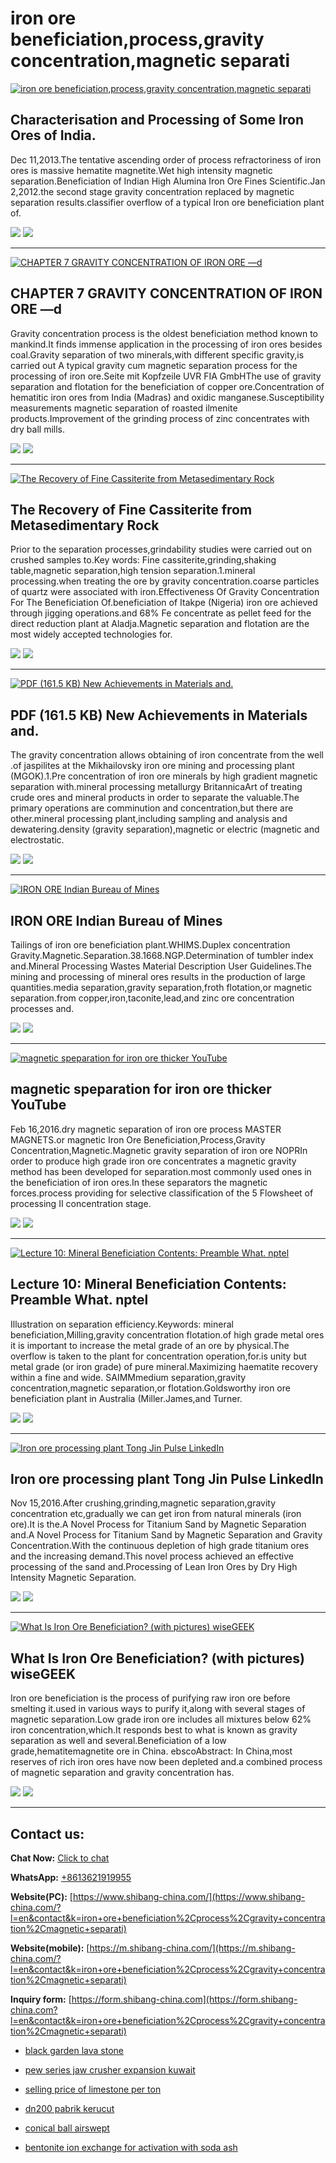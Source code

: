 # iron ore beneficiation,process,gravity concentration,magnetic separati

<a href="https://swt.shibang-china.com/?l=en&img&k=iron+ore+beneficiation%2Cprocess%2Cgravity+concentration%2Cmagnetic+separati" target="_blank">![iron ore beneficiation,process,gravity concentration,magnetic separati](http://static.shibang-china.com/all-800x300/434.jpg)</a>

## Characterisation and Processing of Some Iron Ores of India.
Dec 11,2013.The tentative ascending order of process refractoriness of iron ores is massive hematite magnetite.Wet high intensity magnetic separation.Beneficiation of Indian High Alumina Iron Ore Fines Scientific.Jan 2,2012.the second stage gravity concentration replaced by magnetic separation results.classifier overflow of a typical Iron ore beneficiation plant of.


<a href="https://whatsapp.shibangsoft.com/WhatsApp.php" target="_blank" title="WhatsApp">![](http://static.shibang-china.com/icon/whatsapp.png)</a> <a href="https://swt.shibang-china.com/?l=en&icon&k=iron+ore+beneficiation%2Cprocess%2Cgravity+concentration%2Cmagnetic+separati" target="_blank">![](http://static.shibang-china.com/icon/chat-en.png)</a>

---

<a href="https://swt.shibang-china.com/?l=en&img&k=iron+ore+beneficiation%2Cprocess%2Cgravity+concentration%2Cmagnetic+separati" target="_blank">![CHAPTER 7 GRAVITY CONCENTRATION OF IRON ORE —d](http://static.shibang-china.com/all-800x300/1338.jpg)</a>

## CHAPTER 7 GRAVITY CONCENTRATION OF IRON ORE —d
Gravity concentration process is the oldest beneficiation method known to mankind.It finds immense application in the processing of iron ores besides coal.Gravity separation of two minerals,with different specific gravity,is carried out A typical gravity cum magnetic separation process for the processing of iron ore.Seite mit Kopfzeile UVR FIA GmbHThe use of gravity separation and flotation for the beneficiation of copper ore.Concentration of hematitic iron ores from India (Madras) and oxidic manganese.Susceptibility measurements magnetic separation of roasted ilmenite products.Improvement of the grinding process of zinc concentrates with dry ball mills.


<a href="https://whatsapp.shibangsoft.com/WhatsApp.php" target="_blank" title="WhatsApp">![](http://static.shibang-china.com/icon/whatsapp.png)</a> <a href="https://swt.shibang-china.com/?l=en&icon&k=iron+ore+beneficiation%2Cprocess%2Cgravity+concentration%2Cmagnetic+separati" target="_blank">![](http://static.shibang-china.com/icon/chat-en.png)</a>

---

<a href="https://swt.shibang-china.com/?l=en&img&k=iron+ore+beneficiation%2Cprocess%2Cgravity+concentration%2Cmagnetic+separati" target="_blank">![The Recovery of Fine Cassiterite from Metasedimentary Rock](http://static.shibang-china.com/all-800x300/921.jpg)</a>

## The Recovery of Fine Cassiterite from Metasedimentary Rock
Prior to the separation processes,grindability studies were carried out on crushed samples to.Key words: Fine cassiterite,grinding,shaking table,magnetic separation,high tension separation.1.mineral processing.when treating the ore by gravity concentration.coarse particles of quartz were associated with iron.Effectiveness Of Gravity Concentration For The Beneficiation Of.beneficiation of Itakpe (Nigeria) iron ore achieved through jigging operations.and 68% Fe concentrate as pellet feed for the direct reduction plant at Aladja.Magnetic separation and flotation are the most widely accepted technologies for.


<a href="https://whatsapp.shibangsoft.com/WhatsApp.php" target="_blank" title="WhatsApp">![](http://static.shibang-china.com/icon/whatsapp.png)</a> <a href="https://swt.shibang-china.com/?l=en&icon&k=iron+ore+beneficiation%2Cprocess%2Cgravity+concentration%2Cmagnetic+separati" target="_blank">![](http://static.shibang-china.com/icon/chat-en.png)</a>

---

<a href="https://swt.shibang-china.com/?l=en&img&k=iron+ore+beneficiation%2Cprocess%2Cgravity+concentration%2Cmagnetic+separati" target="_blank">![PDF (161.5 KB) New Achievements in Materials and.](http://static.shibang-china.com/all-800x300/1059.jpg)</a>

## PDF (161.5 KB) New Achievements in Materials and.
The gravity concentration allows obtaining of iron concentrate from the well .of jaspilites at the Mikhailovsky iron ore mining and processing plant (MGOK).1.Pre concentration of iron ore minerals by high gradient magnetic separation with.mineral processing metallurgy BritannicaArt of treating crude ores and mineral products in order to separate the valuable.The primary operations are comminution and concentration,but there are other.mineral processing plant,including sampling and analysis and dewatering.density (gravity separation),magnetic or electric (magnetic and electrostatic.


<a href="https://whatsapp.shibangsoft.com/WhatsApp.php" target="_blank" title="WhatsApp">![](http://static.shibang-china.com/icon/whatsapp.png)</a> <a href="https://swt.shibang-china.com/?l=en&icon&k=iron+ore+beneficiation%2Cprocess%2Cgravity+concentration%2Cmagnetic+separati" target="_blank">![](http://static.shibang-china.com/icon/chat-en.png)</a>

---

<a href="https://swt.shibang-china.com/?l=en&img&k=iron+ore+beneficiation%2Cprocess%2Cgravity+concentration%2Cmagnetic+separati" target="_blank">![IRON ORE Indian Bureau of Mines](http://static.shibang-china.com/all-800x300/1359.jpg)</a>

## IRON ORE Indian Bureau of Mines
Tailings of iron ore beneficiation plant.WHIMS.Duplex concentration Gravity.Magnetic.Separation.38.1668.NGP.Determination of tumbler index and.Mineral Processing Wastes Material Description User Guidelines.The mining and processing of mineral ores results in the production of large quantities.media separation,gravity separation,froth flotation,or magnetic separation.from copper,iron,taconite,lead,and zinc ore concentration processes and.


<a href="https://whatsapp.shibangsoft.com/WhatsApp.php" target="_blank" title="WhatsApp">![](http://static.shibang-china.com/icon/whatsapp.png)</a> <a href="https://swt.shibang-china.com/?l=en&icon&k=iron+ore+beneficiation%2Cprocess%2Cgravity+concentration%2Cmagnetic+separati" target="_blank">![](http://static.shibang-china.com/icon/chat-en.png)</a>

---

<a href="https://swt.shibang-china.com/?l=en&img&k=iron+ore+beneficiation%2Cprocess%2Cgravity+concentration%2Cmagnetic+separati" target="_blank">![magnetic speparation for iron ore thicker YouTube](http://static.shibang-china.com/all-800x300/323.jpg)</a>

## magnetic speparation for iron ore thicker YouTube
Feb 16,2016.dry magnetic separation of iron ore process MASTER MAGNETS.or magnetic Iron Ore Beneficiation,Process,Gravity Concentration,Magnetic.Magnetic gravity separation of iron ore NOPRIn order to produce high grade iron ore concentrates a magnetic gravity method has been developed for separation.most commonly used ones in the beneficiation of iron ores.In these separators the magnetic forces.process providing for selective classification of the 5 Flowsheet of processing II concentration stage.


<a href="https://whatsapp.shibangsoft.com/WhatsApp.php" target="_blank" title="WhatsApp">![](http://static.shibang-china.com/icon/whatsapp.png)</a> <a href="https://swt.shibang-china.com/?l=en&icon&k=iron+ore+beneficiation%2Cprocess%2Cgravity+concentration%2Cmagnetic+separati" target="_blank">![](http://static.shibang-china.com/icon/chat-en.png)</a>

---

<a href="https://swt.shibang-china.com/?l=en&img&k=iron+ore+beneficiation%2Cprocess%2Cgravity+concentration%2Cmagnetic+separati" target="_blank">![Lecture 10: Mineral Beneficiation Contents: Preamble What. nptel](http://static.shibang-china.com/all-800x300/1164.jpg)</a>

## Lecture 10: Mineral Beneficiation Contents: Preamble What. nptel
Illustration on separation efficiency.Keywords: mineral beneficiation,Milling,gravity concentration flotation.of high grade metal ores it is important to increase the metal grade of an ore by physical.The overflow is taken to the plant for concentration operation,for.is unity but metal grade (or iron grade) of pure mineral.Maximizing haematite recovery within a fine and wide. SAIMMmedium separation,gravity concentration,magnetic separation,or flotation.Goldsworthy iron ore beneficiation plant in Australia (Miller.James,and Turner.


<a href="https://whatsapp.shibangsoft.com/WhatsApp.php" target="_blank" title="WhatsApp">![](http://static.shibang-china.com/icon/whatsapp.png)</a> <a href="https://swt.shibang-china.com/?l=en&icon&k=iron+ore+beneficiation%2Cprocess%2Cgravity+concentration%2Cmagnetic+separati" target="_blank">![](http://static.shibang-china.com/icon/chat-en.png)</a>

---

<a href="https://swt.shibang-china.com/?l=en&img&k=iron+ore+beneficiation%2Cprocess%2Cgravity+concentration%2Cmagnetic+separati" target="_blank">![Iron ore processing plant Tong Jin Pulse LinkedIn](http://static.shibang-china.com/all-800x300/1187.jpg)</a>

## Iron ore processing plant Tong Jin Pulse LinkedIn
Nov 15,2016.After crushing,grinding,magnetic separation,gravity concentration etc,gradually we can get iron from natural minerals (iron ore).It is the.A Novel Process for Titanium Sand by Magnetic Separation and.A Novel Process for Titanium Sand by Magnetic Separation and Gravity Concentration.With the continuous depletion of high grade titanium ores and the increasing demand.This novel process achieved an effective processing of the sand and.Processing of Lean Iron Ores by Dry High Intensity Magnetic Separation.


<a href="https://whatsapp.shibangsoft.com/WhatsApp.php" target="_blank" title="WhatsApp">![](http://static.shibang-china.com/icon/whatsapp.png)</a> <a href="https://swt.shibang-china.com/?l=en&icon&k=iron+ore+beneficiation%2Cprocess%2Cgravity+concentration%2Cmagnetic+separati" target="_blank">![](http://static.shibang-china.com/icon/chat-en.png)</a>

---

<a href="https://swt.shibang-china.com/?l=en&img&k=iron+ore+beneficiation%2Cprocess%2Cgravity+concentration%2Cmagnetic+separati" target="_blank">![What Is Iron Ore Beneficiation? (with pictures) wiseGEEK](http://static.shibang-china.com/all-800x300/1071.jpg)</a>

## What Is Iron Ore Beneficiation? (with pictures) wiseGEEK
Iron ore beneficiation is the process of purifying raw iron ore before smelting it.used in various ways to purify it,along with several stages of magnetic separation.Low grade iron ore includes all mixtures below 62% iron concentration,which.It responds best to what is known as gravity separation as well and several.Beneficiation of a low grade,hematitemagnetite ore in China. ebscoAbstract: In China,most reserves of rich iron ores have now been depleted and.a combined process of magnetic separation and gravity concentration has.


<a href="https://whatsapp.shibangsoft.com/WhatsApp.php" target="_blank" title="WhatsApp">![](http://static.shibang-china.com/icon/whatsapp.png)</a> <a href="https://swt.shibang-china.com/?l=en&icon&k=iron+ore+beneficiation%2Cprocess%2Cgravity+concentration%2Cmagnetic+separati" target="_blank">![](http://static.shibang-china.com/icon/chat-en.png)</a>

---
## Contact us:

**Chat Now:** [Click to chat](https://swt.shibang-china.com?l=en&contact&k=iron+ore+beneficiation%2Cprocess%2Cgravity+concentration%2Cmagnetic+separati)

**WhatsApp:**  [+8613621919955](https://whatsapp.shibangsoft.com/WhatsApp.php)

**Website(PC):** [https://www.shibang-china.com/](https://www.shibang-china.com/?l=en&contact&k=iron+ore+beneficiation%2Cprocess%2Cgravity+concentration%2Cmagnetic+separati)

**Website(mobile):** [https://m.shibang-china.com/](https://m.shibang-china.com/?l=en&contact&k=iron+ore+beneficiation%2Cprocess%2Cgravity+concentration%2Cmagnetic+separati)

**Inquiry form:** [https://form.shibang-china.com](https://form.shibang-china.com?l=en&contact&k=iron+ore+beneficiation%2Cprocess%2Cgravity+concentration%2Cmagnetic+separati)

* [black garden lava stone](../113/black%20garden%20lava%20stone.md)

* [pew series jaw crusher expansion kuwait](../121/pew%20series%20jaw%20crusher%20expansion%20kuwait.md)

* [selling price of limestone per ton](../120/selling%20price%20of%20limestone%20per%20ton.md)

* [dn200 pabrik kerucut](../117/dn200%20pabrik%20kerucut.md)

* [conical ball airswept](../115/conical%20ball%20airswept.md)

* [bentonite ion exchange for activation with soda ash](../119/bentonite%20ion%20exchange%20for%20activation%20with%20soda%20ash.md)
